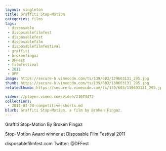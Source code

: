 ```yaml
---
layout: singleton
title: Graffiti Stop-Motion
categories: films
tags:
 - disposable
 - disposablefilmfest
 - disposablefest
 - disposablefilm
 - disposablefilmfestival
 - graffiti
 - brokenfingaz
 - DFFest
 - filmfestival
 - 2011
 - DFF
image: https://secure-b.vimeocdn.com/ts/139/603/139603131_295.jpg
thumb: https://secure-b.vimeocdn.com/ts/139/603/139603131_295.jpg
relatedthumb: https://secure-b.vimeocdn.com/ts/139/603/139603131_295.jpg

video: //player.vimeo.com/video/21673472
collections:
 - 2011-03-24-competitive-shorts.md
blurb: Graffiti Stop-Motion, a film by Broken Fingaz.
---
```


Graffiti Stop-Motion
By Broken Fingaz

Stop-Motion Award winner at Disposable Film Festival 2011

disposablefilmfest.com
Twitter: @DFFest